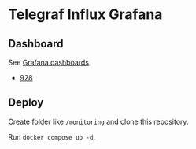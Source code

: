 # Telegraf Influx Grafana

## Dashboard
See [Grafana dashboards](https://grafana.com/grafana/dashboards/)
 - [928](https://grafana.com/grafana/dashboards/928-telegraf-system-dashboard/)

## Deploy
Create folder like `/monitoring` and clone this repository. 

Run `docker compose up -d`. 